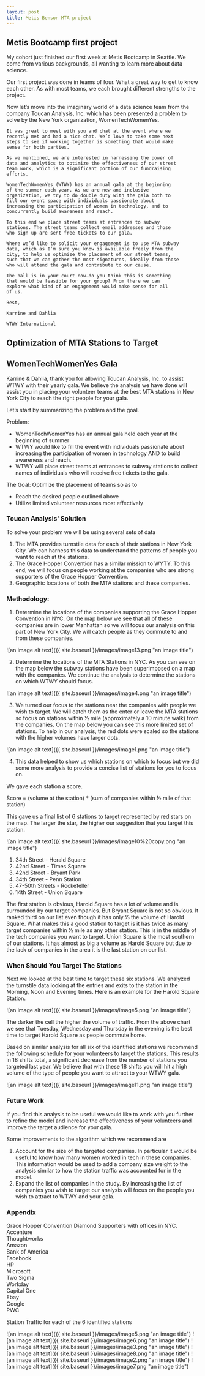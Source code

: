 ```yaml
---
layout: post
title: Metis Benson MTA project
---
```


## Metis Bootcamp first project

My cohort just finished our first week at Metis Bootcamp in Seattle.  We come from various backgrounds, all wanting to learn more about data science.   

Our first project was done in teams of four.  What a great way to get to know each other.  As with most teams, we each brought different strengths to the project.  

Now let’s move into the imaginary world of a data science team from the company Toucan Analysis, Inc. which has been presented a problem to solve by the New York organization, WomenTechWomenYes.
 

```
It was great to meet with you and chat at the event where we 
recently met and had a nice chat. We’d love to take some next 
steps to see if working together is something that would make 
sense for both parties.   

As we mentioned, we are interested in harnessing the power of 
data and analytics to optimize the effectiveness of our street 
team work, which is a significant portion of our fundraising 
efforts.   

WomenTechWomenYes (WTWY) has an annual gala at the beginning 
of the summer each year. As we are new and inclusive  
organization, we try to do double duty with the gala both to 
fill our event space with individuals passionate about 
increasing the participation of women in technology, and to 
concurrently build awareness and reach.   

To this end we place street teams at entrances to subway 
stations. The street teams collect email addresses and those 
who sign up are sent free tickets to our gala.   

Where we’d like to solicit your engagement is to use MTA subway 
data, which as I’m sure you know is available freely from the 
city, to help us optimize the placement of our street teams, 
such that we can gather the most signatures, ideally from those 
who will attend the gala and contribute to our cause.   

The ball is in your court now—do you think this is something 
that would be feasible for your group? From there we can 
explore what kind of an engagement would make sense for all 
of us.   

Best,

Karrine and Dahlia

WTWY International
```

## Optimization of MTA Stations to Target
## WomenTechWomenYes Gala

Karrine & Dahlia, thank you for allowing Toucan Analysis, Inc. to assist WTWY with their yearly gala.  We believe the analysis we have done will assist you in placing your volunteer teams at the best MTA stations in New York City to reach the right people for your gala.   

Let’s start by summarizing the problem and the goal.   

Problem:   
* WomenTechWomenYes has an annual gala held each year at the beginning of summer
* WTWY would like to fill the event with individuals passionate about increasing the participation of women in technology AND to build awareness and reach.
* WTWY will place street teams at entrances to subway stations to collect names of individuals who will receive free tickets to the gala.

The Goal:   Optimize the placement of teams so as to   
* Reach the desired people outlined above   
* Utilize limited volunteer resources most effectively   

### Toucan Analysis' Solution

To solve your problem we will be using several sets of data   
1. The MTA provides turnstile data for each of their stations in New York City.  We can harness this data to understand the patterns of people you want to reach at the stations.   
2. The Grace Hopper Convention has a similar mission to WYTY.  To this end, we will focus on people working at the companies who are strong supporters of the Grace Hopper Convention.  
3. Geographic locations of both the MTA stations and these companies.   

### Methodology:  

1. Determine the locations of the companies supporting the Grace Hopper Convention in NYC.  On the map below we see that all of these companies are in lower Manhattan so we will focus our analysis on this part of New York City.  We will catch people as they commute to and from these companies.   

![an image alt text]({{ site.baseurl }}/images/image13.png "an image title")

2. Determine the locations of the MTA Stations in NYC.  As you can see on the map below the subway stations have been superimposed on a map with the companies.  We continue the analysis to determine the stations on which WTWY should focus.   

![an image alt text]({{ site.baseurl }}/images/image4.png "an image title")

3. We turned our focus to the stations near the companies with people we wish to target.  We will catch them as the enter or leave the MTA stations so focus on stations within ½ mile (approximately a 10 minute walk) from the companies.  On the map below you can see this more limited set of stations.  To help in our analysis, the red dots were scaled so the stations with the higher volumes have larger dots.   

![an image alt text]({{ site.baseurl }}/images/image1.png "an image title")

4.  This data helped to show us which stations on which to focus but we did some more analysis to provide a concise list of stations for you to focus on.  

We gave each station a score.   

Score = (volume at the station) * (sum of companies within ½ mile of that station)   

This gave us a final list of 6 stations to target represented by red stars on the map.  The larger the star, the higher our suggestion that you target this station.   

![an image alt text]({{ site.baseurl }}/images/image10%20copy.png "an image title")

1.  34th Street - Herald Square
2.  42nd Street - Times Square
3.  42nd Street - Bryant Park
4.  34th Street - Penn Station
5.  47-50th Streets - Rockefeller
6.  14th Street - Union Square

The first station is obvious, Harold Square has a lot of volume and is surrounded by our target companies.  But Bryant Square is not so obvious.  It ranked third on our list even though it has only ⅓ the volume of Harold Square.  What makes this a good station to target is it has twice as many target companies within ½ mile as any other station.  This is in the middle of the tech companies you want to target.  Union Square is the most southern of our stations.  It has almost as big a volume as Harold Square but due to the lack of companies in the area it is the last station on our list.   

### When Should You Target The Stations

Next we looked at the best time to target these six stations.  We analyzed the turnstile data looking at the entries and exits to the station in the Morning, Noon and Evening times.  Here is an example for the Harold Square Station.   

![an image alt text]({{ site.baseurl }}/images/image5.png "an image title")

The darker the cell the higher the volume of traffic.  From the above chart we see that Tuesday, Wednesday and Thursday in the evening is the best time to target Harold Square as people commute home.   

Based on similar analysis for all six of the identified stations we recommend the following schedule for your volunteers to target the stations.  This results in 18 shifts total, a significant decrease from the number of stations you targeted last year.  We believe that with these 18 shifts you will hit a high volume of the type of people you want to attract to your WTWY gala.   

![an image alt text]({{ site.baseurl }}/images/image11.png "an image title")

### Future Work   

If you find this analysis to be useful we would like to work with you further to refine the model and increase the effectiveness of your volunteers and improve the target audience for your gala.   
 
Some improvements to the algorithm which we recommend are   
1. Account for the size of the targeted companies.  In particular it would be useful to know how many women worked in tech in these companies.  This information would be used to add a company size weight to the analysis similar to how the station traffic was accounted for in the model.
2. Expand the list of companies in the study.   By increasing the list of companies you wish to target our analysis will focus on the people you wish to attract to WTWY and your gala.

### Appendix

Grace Hopper Convention Diamond Supporters with offices in NYC.   
Accenture   
Thoughtworks   
Amazon   
Bank of America   
Facebook   
HP   
Microsoft   
Two Sigma   
Workday   
Capital One   
Ebay   
Google   
PWC   

Station Traffic for each of the 6 identified stations

![an image alt text]({{ site.baseurl }}/images/image5.png "an image title")
![an image alt text]({{ site.baseurl }}/images/image6.png "an image title")
![an image alt text]({{ site.baseurl }}/images/image3.png "an image title")
![an image alt text]({{ site.baseurl }}/images/image8.png "an image title")
![an image alt text]({{ site.baseurl }}/images/image2.png "an image title")
![an image alt text]({{ site.baseurl }}/images/image7.png "an image title")

